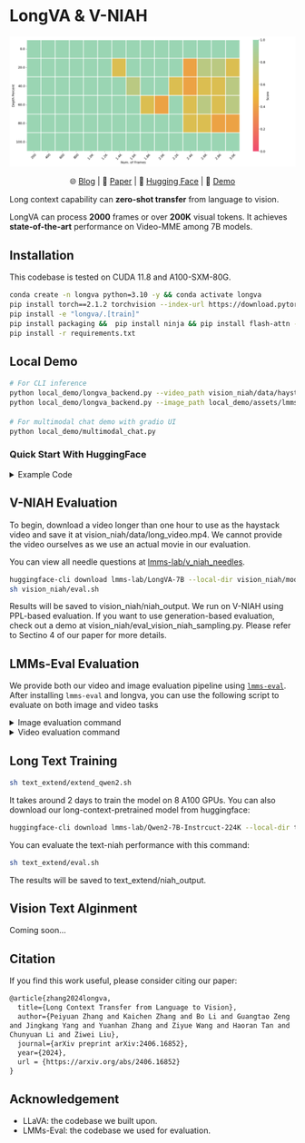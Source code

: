 # LongVA & V-NIAH
<p align="center">
    <img src="vision_niah/niah_output/LongVA-7B/heatmap.png" width="800">
</p>

<p align="center">
    🌐 <a href="https://lmms-lab.github.io/posts/longva/" target="_blank">Blog</a> | 📃 <a href="https://arxiv.org/abs/2406.16852" target="_blank">Paper</a> | 🤗 <a href="https://huggingface.co/collections/lmms-lab/longva-667538e09329dbc7ea498057" target="_blank">Hugging Face</a> | 🎥 <a href="https://longva-demo.lmms-lab.com/" target="_blank">Demo</a>

</p>

Long context capability can **zero-shot transfer** from language to vision.

LongVA can process **2000** frames or over **200K** visual tokens. It achieves **state-of-the-art** performance on Video-MME among 7B models.


## Installation 
This codebase is tested on CUDA 11.8 and A100-SXM-80G.
```bash
conda create -n longva python=3.10 -y && conda activate longva
pip install torch==2.1.2 torchvision --index-url https://download.pytorch.org/whl/cu118
pip install -e "longva/.[train]"
pip install packaging &&  pip install ninja && pip install flash-attn --no-build-isolation --no-cache-dir
pip install -r requirements.txt
```


## Local Demo

```bash
# For CLI inference
python local_demo/longva_backend.py --video_path vision_niah/data/haystack_videos/movie.mp4 --question "What does this video show?" --num_sampled_frames 32 --device auto
python local_demo/longva_backend.py --image_path local_demo/assets/lmms-eval.png --question "What is inside the image?"

# For multimodal chat demo with gradio UI
python local_demo/multimodal_chat.py
```

### Quick Start With HuggingFace

<details>
    <summary>Example Code</summary>
    
```python
from longva.model.builder import load_pretrained_model
from longva.mm_utils import tokenizer_image_token, process_images
from longva.constants import IMAGE_TOKEN_INDEX
from PIL import Image
from decord import VideoReader, cpu
import torch
import numpy as np
# fix seed
torch.manual_seed(0)

model_path = "lmms-lab/LongVA-7B-DPO"
image_path = "local_demo/assets/lmms-eval.png"
video_path = "local_demo/assets/dc_demo.mp4"
max_frames_num = 16 # you can change this to several thousands so long you GPU memory can handle it :)
gen_kwargs = {"do_sample": True, "temperature": 0.5, "top_p": None, "num_beams": 1, "use_cache": True, "max_new_tokens": 1024}
# you can also set the device map to auto to accomodate more frames
tokenizer, model, image_processor, _ = load_pretrained_model(model_path, None, "llava_qwen", device_map="cuda:0")


#image input
prompt = "<|im_start|>system\nYou are a helpful assistant.<|im_end|>\n<|im_start|>user\n<image>\nDescribe the image in details.<|im_end|>\n<|im_start|>assistant\n"
input_ids = tokenizer_image_token(prompt, tokenizer, IMAGE_TOKEN_INDEX, return_tensors="pt").unsqueeze(0).to(model.device)
image = Image.open(image_path).convert("RGB")
images_tensor = process_images(image, image_processor, model.config).to(model.device, dtype=torch.float16)
with torch.inference_mode():
    output_ids = model.generate(input_ids, images=images_tensor, image_sizes=[image.size], modalities=["image"], **gen_kwargs)
outputs = tokenizer.batch_decode(output_ids, skip_special_tokens=True)[0].strip()
print(outputs)
print("-"*50)

#video input
prompt = "<|im_start|>system\nYou are a helpful assistant.<|im_end|>\n<|im_start|>user\n<image>\nGive a detailed caption of the video as if I am blind.<|im_end|>\n<|im_start|>assistant\n"
input_ids = tokenizer_image_token(prompt, tokenizer, IMAGE_TOKEN_INDEX, return_tensors="pt").unsqueeze(0).to(model.device)
vr = VideoReader(video_path, ctx=cpu(0))
total_frame_num = len(vr)
uniform_sampled_frames = np.linspace(0, total_frame_num - 1, max_frames_num, dtype=int)
frame_idx = uniform_sampled_frames.tolist()
frames = vr.get_batch(frame_idx).asnumpy()
video_tensor = image_processor.preprocess(frames, return_tensors="pt")["pixel_values"].to(model.device, dtype=torch.float16)
with torch.inference_mode():
    output_ids = model.generate(input_ids, images=[video_tensor],  modalities=["video"], **gen_kwargs)
outputs = tokenizer.batch_decode(output_ids, skip_special_tokens=True)[0].strip()
print(outputs)
```
</details>


## V-NIAH Evaluation
To begin, download a video longer than one hour to use as the haystack video and save it at vision_niah/data/long_video.mp4. We cannot provide the video ourselves as we use an actual movie in our evaluation.

You can view all needle questions at [lmms-lab/v_niah_needles](https://huggingface.co/datasets/lmms-lab/v_niah_needles).
```bash
huggingface-cli download lmms-lab/LongVA-7B --local-dir vision_niah/model_weights/LongVA-7B
sh vision_niah/eval.sh
```
Results will be saved to vision_niah/niah_output. We run on V-NIAH using PPL-based evaluation. If you want to use generation-based evaluation, check out a demo at vision_niah/eval_vision_niah_sampling.py. Please refer to Sectino 4 of our paper for more details.

## LMMs-Eval Evaluation
We provide both our video and image evaluation pipeline using [`lmms-eval`](https://github.com/EvolvingLMMs-Lab/lmms-eval). After installing `lmms-eval` and longva, you can use the following script to evaluate on both image and video tasks
<details>
    <summary>Image evaluation command</summary>

```bash
accelerate launch --num_processes 8 --main_process_port 12345 -m lmms_eval \
    --model longva \
    --model_args pretrained=lmms-lab/LongVA-7B,conv_template=qwen_1_5,model_name=llava_qwen \
    --tasks mme \
    --batch_size 1 \
    --log_samples \
    --log_samples_suffix mme_longva \
    --output_path ./logs/
```
</details>

<details>
    <summary>Video evaluation command</summary>

```bash
accelerate launch --num_processes 8 --main_process_port 12345 -m lmms_eval \
    --model longva \
    --model_args pretrained=lmms-lab/LongVA-7B,conv_template=qwen_1_5,video_decode_backend=decord,max_frames_num=32,model_name=llava_qwen \
    --tasks videomme \
    --batch_size 1 \
    --log_samples \
    --log_samples_suffix videomme_longva \
    --output_path ./logs/ 
```

</details>

## Long Text Training
```bash
sh text_extend/extend_qwen2.sh
```
It takes around 2 days to train the model on 8 A100 GPUs.
You can also download our long-context-pretrained model from huggingface:
```bash
huggingface-cli download lmms-lab/Qwen2-7B-Instrcuct-224K --local-dir text_extend/training_output/Qwen2-7B-Instrcuct-224K
```
You can evaluate the text-niah performance with this command:
```bash
sh text_extend/eval.sh
```
The results will be saved to text_extend/niah_output.

## Vision Text Alginment
Coming soon...
## Citation

If you find this work useful, please consider citing our paper:
```
@article{zhang2024longva,
  title={Long Context Transfer from Language to Vision},
  author={Peiyuan Zhang and Kaichen Zhang and Bo Li and Guangtao Zeng and Jingkang Yang and Yuanhan Zhang and Ziyue Wang and Haoran Tan and Chunyuan Li and Ziwei Liu},
  journal={arXiv preprint arXiv:2406.16852},
  year={2024},
  url = {https://arxiv.org/abs/2406.16852}
}
```

## Acknowledgement
- LLaVA: the codebase we built upon. 
- LMMs-Eval: the codebase we used for evaluation. 

